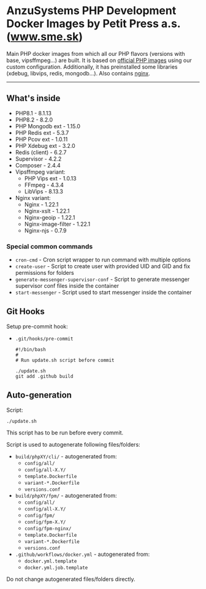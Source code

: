 AnzuSystems PHP Development Docker Images by Petit Press a.s. (www.sme.sk)
=====

Main PHP docker images from which all our PHP flavors (versions with base, vipsffmpeg...) are built. It is based on [official PHP images](https://hub.docker.com/_/php) using our custom configuration.
Additionally, it has preinstalled some libraries (xdebug, libvips, redis, mongodb...). Also contains [nginx](https://nginx.org/).

-----

## What's inside

- PHP8.1 - 8.1.13
- PHP8.2 - 8.2.0
- PHP Mongodb ext - 1.15.0
- PHP Redis ext - 5.3.7
- PHP Pcov ext - 1.0.11
- PHP Xdebug ext - 3.2.0
- Redis (client) - 6.2.7
- Supervisor - 4.2.2
- Composer - 2.4.4
- Vipsffmpeg variant:
  - PHP Vips ext - 1.0.13
  - FFmpeg - 4.3.4
  - LibVips - 8.13.3
- Nginx variant:
  - Nginx - 1.22.1
  - Nginx-xslt - 1.22.1
  - Nginx-geoip - 1.22.1
  - Nginx-image-filter - 1.22.1
  - Nginx-njs - 0.7.9

### Special common commands

- `cron-cmd` - Cron script wrapper to run command with multiple options
- `create-user` - Script to create user with provided UID and GID and fix permissions for folders
- `generate-messenger-supervisor-conf` - Script to generate messenger supervisor conf files inside the container
- `start-messenger` - Script used to start messenger inside the container

## Git Hooks

Setup pre-commit hook:

- `.git/hooks/pre-commit`

      #!/bin/bash
      #
      # Run update.sh script before commit

      ./update.sh
      git add .github build

## Auto-generation

Script:

    ./update.sh

This script has to be run before every commit.

Script is used to autogenerate following files/folders:

- `build/phpXY/cli/` - autogenerated from:
    - `config/all/`
    - `config/all-X.Y/`
    - `template.Dockerfile`
    - `variant-*.Dockerfile`
    - `versions.conf`
- `build/phpXY/fpm/` - autogenerated from:
    - `config/all/`
    - `config/all-X.Y/`
    - `config/fpm/`
    - `config/fpm-X.Y/`
    - `config/fpm-nginx/`
    - `template.Dockerfile`
    - `variant-*.Dockerfile`
    - `versions.conf`
- `.github/workflows/docker.yml` - autogenerated from:
    - `docker.yml.template`
    - `docker.yml.job.template`

Do not change autogenerated files/folders directly.
